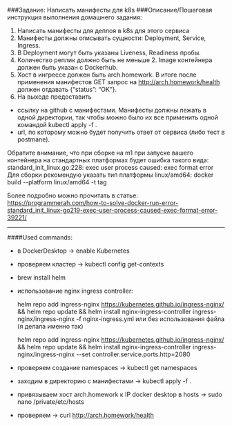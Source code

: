 ###Задание:
Написать манифесты для k8s
###Описание/Пошаговая инструкция выполнения домашнего задания:
1. Написать манифесты для деплоя в k8s для этого сервиса
2. Манифесты должны описывать сущности: Deployment, Service, Ingress. 
3. В Deployment могут быть указаны Liveness, Readiness пробы.
4. Количество реплик должно быть не меньше 2. Image контейнера должен быть указан с Dockerhub. 
5. Хост в ингрессе должен быть arch.homework. В итоге после применения манифестов GET запрос на http://arch.homework/health должен отдавать {“status”: “OK”}. 
6. На выходе предоставить 
- ссылку на github c манифестами. Манифесты должны лежать в одной директории, так чтобы можно было их все применить одной командой kubectl apply -f . 
- url, по которому можно будет получить ответ от сервиса (либо тест в postmanе).

Обратите внимание, что при сборке на m1 при запуске вашего контейнера на стандартных платформах будет ошибка такого вида:
standard_init_linux.go:228: exec user process caused: exec format error
Для сборки рекомендую указать тип платформы linux/amd64:
docker build --platform linux/amd64 -t tag

Более подробно можно прочитать в статье: https://programmerah.com/how-to-solve-docker-run-error-standard_init_linux-go219-exec-user-process-caused-exec-format-error-39221/
***
####Used commands:
- в DockerDesktop -> enable Kubernetes
- проверяем кластер -> kubectl config get-contexts
- brew install helm
- использование nginx ingress controller:


    helm repo add ingress-nginx https://kubernetes.github.io/ingress-nginx/ && helm repo update && helm install nginx-ingress-controller ingress-nginx/ingress-nginx -f nginx-ingress.yml
или без использования файла (я делала именно так)

    helm repo add ingress-nginx https://kubernetes.github.io/ingress-nginx/ && helm repo update && helm install nginx-ingress-controller ingress-nginx/ingress-nginx --set controller.service.ports.http=2080

- проверяем создание namespaces -> kubectl get namespaces
- заходим в директорию с манифестами -> kubectl apply -f .
- привязываем хост arch.homework к IP docker desktop в hosts -> sudo nano /private/etc/hosts 
- проверяем -> curl http://arch.homework/health